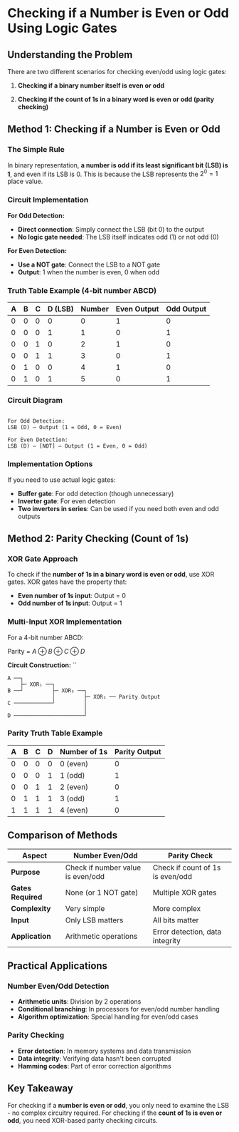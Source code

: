 # Checking if a Number is Even or Odd Using Logic Gates

## Understanding the Problem

There are two different scenarios for checking even/odd using logic gates:

1. **Checking if a binary number itself is even or odd**

2. **Checking if the count of 1s in a binary word is even or odd (parity checking)**

## Method 1: Checking if a Number is Even or Odd

### The Simple Rule

In binary representation, **a number is odd if its least significant bit (LSB) is 1**, and even if its LSB is 0. This is because the LSB represents the $2^0 = 1$ place value.

### Circuit Implementation

**For Odd Detection:**

- **Direct connection**: Simply connect the LSB (bit 0) to the output
- **No logic gate needed**: The LSB itself indicates odd (1) or not odd (0)

**For Even Detection:**

- **Use a NOT gate**: Connect the LSB to a NOT gate
- **Output**: 1 when the number is even, 0 when odd

### Truth Table Example (4-bit number ABCD)

|A|B|C|D (LSB)|Number|Even Output|Odd Output|
|---|---|---|---|---|---|---|
|0|0|0|0|0|1|0|
|0|0|0|1|1|0|1|
|0|0|1|0|2|1|0|
|0|0|1|1|3|0|1|
|0|1|0|0|4|1|0|
|0|1|0|1|5|0|1|

### Circuit Diagram
```

For Odd Detection: 
LSB (D) — Output (1 = Odd, 0 = Even)

For Even Detection: 
LSB (D) — [NOT] — Output (1 = Even, 0 = Odd)
```
### Implementation Options

If you need to use actual logic gates:

- **Buffer gate**: For odd detection (though unnecessary)
- **Inverter gate**: For even detection
- **Two inverters in series**: Can be used if you need both even and odd outputs

## Method 2: Parity Checking (Count of 1s)

### XOR Gate Approach

To check if the **number of 1s in a binary word is even or odd**, use XOR gates. XOR gates have the property that:

- **Even number of 1s input**: Output = 0
- **Odd number of 1s input**: Output = 1

### Multi-Input XOR Implementation

For a 4-bit number ABCD:

Parity = $A \oplus B \oplus C \oplus D$

**Circuit Construction:**
``
```
A ──┐
    ├─ XOR₁ ──┐
B ──┘         ├─ XOR₂ ──┐
              │         ├─ XOR₃ ── Parity Output
C ────────────┘         │
                        │
D ──────────────────────┘
```
### Parity Truth Table Example

| A   | B   | C   | D   | Number of 1s | Parity Output |
| --- | --- | --- | --- | ------------ | ------------- |
| 0   | 0   | 0   | 0   | 0 (even)     | 0             |
| 0   | 0   | 0   | 1   | 1 (odd)      | 1             |
| 0   | 0   | 1   | 1   | 2 (even)     | 0             |
| 0   | 1   | 1   | 1   | 3 (odd)      | 1             |
| 1   | 1   | 1   | 1   | 4 (even)     | 0             |

## Comparison of Methods

| Aspect             | Number Even/Odd                   | Parity Check                     |
| ------------------ | --------------------------------- | -------------------------------- |
| **Purpose**        | Check if number value is even/odd | Check if count of 1s is even/odd |
| **Gates Required** | None (or 1 NOT gate)              | Multiple XOR gates               |
| **Complexity**     | Very simple                       | More complex                     |
| **Input**          | Only LSB matters                  | All bits matter                  |
| **Application**    | Arithmetic operations             | Error detection, data integrity  |

## Practical Applications

### Number Even/Odd Detection

- **Arithmetic units**: Division by 2 operations
- **Conditional branching**: In processors for even/odd number handling
- **Algorithm optimization**: Special handling for even/odd cases

### Parity Checking

- **Error detection**: In memory systems and data transmission
- **Data integrity**: Verifying data hasn't been corrupted
- **Hamming codes**: Part of error correction algorithms

## Key Takeaway

For checking if a **number is even or odd**, you only need to examine the LSB - no complex circuitry required. For checking if the **count of 1s is even or odd**, you need XOR-based parity checking circuits.